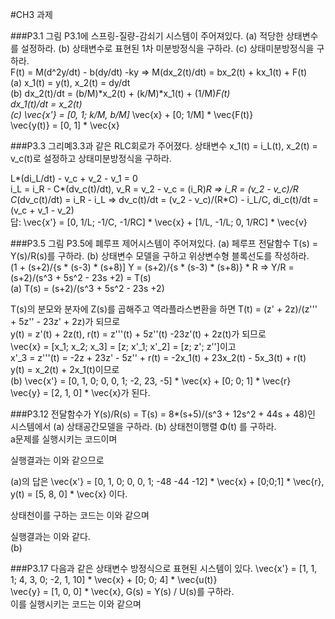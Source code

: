 #CH3 과제

###P3.1 그림 P3.1에 스프링-질량-감쇠기 시스템이 주어져있다. (a) 적당한 상태변수를 설정하라. (b) 상태변수로 표현된 1차 미분방정식을 구하라. (c) 상태미분방정식을 구하라.  
F(t) = M(d^2y/dt) - b(dy/dt) -ky => M(dx_2(t)/dt) = bx_2(t) + kx_1(t) + F(t)  
(a) x_1(t) = y(t), x_2(t) = dy/dt  
(b) dx_2(t)/dt = (b/M)*x_2(t) + (k/M)*x_1(t) + (1/M)*F(t)  
    dx_1(t)/dt = x_2(t)  
(c) \vec{x'} = [0, 1; k/M, b/M]* \vec{x} + [0; 1/M] * \vec{F(t)}  
  \vec{y(t)} = [0, 1] * \vec{x}  

###P3.3 그리몌3.3과 같은 RLC회로가 주어졌다. 상태변수 x_1(t) = i_L(t), x_2(t) = v_c(t)로 설정하고 상태미분방정식을 구하라.

L*(di_L/dt) - v_c + v_2 - v_1 = 0  
i_L = i_R - C*(dv_c(t)/dt), v_R = v_2 - v_c = (i_R)*R => i_R = (v_2 - v_c)/R  
C*(dv_c(t)/dt) = i_R - i_L => dv_c(t)/dt = (v_2 - v_c)/(R*C) - i_L/C, di_c(t)/dt = (v_c + v_1 - v_2)  
답: \vec{x'} = [0, 1/L; -1/C, -1/RC] * \vec{x} + [1/L, -1/L; 0, 1/RC] * \vec{v}

###P3.5 그림 P3.5에 폐루프 제어시스템이 주어져있다. (a) 페루프 전달함수 T(s) = Y(s)/R(s)를 구하라. (b) 상태변수 모델을 구하고 위상변수형 블록선도를 작성하라.  
(1 + (s+2)/{s * (s-3) * (s+8)] Y = (s+2)/{s * (s-3) * (s+8)} * R => Y/R = (s+2)/(s^3 + 5s^2 - 23s +2) = T(s)  
(a) T(s) = (s+2)/(s^3 + 5s^2 - 23s +2)  

T(s)의 분모와 분자에 Z(s)를 곱해주고 역라플라스변환을 하면 T(t) = (z' + 2z)/(z''' + 5z'' - 23z' + 2z)가 되므로  
y(t) = z'(t) + 2z(t), r(t) = z'''(t) + 5z''(t) -23z'(t) + 2z(t)가 되므로  
\vec{x} = [x_1; x_2; x_3] = [z; x'_1; x'_2] = [z; z'; z'']이고  
x'_3 = z'''(t) = -2z + 23z' - 5z'' + r(t) = -2x_1(t) + 23x_2(t) - 5x_3(t) + r(t)  
y(t) = x_2(t) + 2x_1(t)이므로  
(b) \vec{x'} = [0, 1, 0; 0, 0, 1; -2, 23, -5] * \vec{x} + [0; 0; 1] * \vec{r}  
\vec{y} = [2, 1, 0] * \vec{x}가 된다.  

###P3.12 전달함수가 Y(s)/R(s) = T(s) = 8*(s+5)/(s^3 + 12s^2 + 44s + 48)인 시스템에서 (a) 상태공간모델을 구하라. (b) 상태천이행렬 Φ(t) 를 구하라.  
a문제를 실행시키는 코드이며  

실행결과는 이와 같으므로  

(a)의 답은 \vec{x'} = [0, 1, 0; 0, 0, 1; -48 -44 -12] * \vec{x} + [0;0;1] * \vec{r},  
y(t) = [5, 8, 0] * \vec{x} 이다.  

상태천이를 구하는 코드는 이와 같으며  

실행결과는 이와 같다.  
(b)  


###P3.17 다음과 같은 상태변수 방정식으로 표현된 시스템이 있다.  \vec{x'} = [1, 1, 1; 4, 3, 0; -2, 1, 10] * \vec{x} + [0; 0; 4] * \vec{u(t)}  
\vec{y} = [1, 0, 0] * \vec{x}, G(s) = Y(s) / U(s)를 구하라.  
이를 실행시키는 코드는 이와 같으며  

